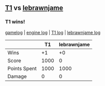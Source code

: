 ## [T1](<../../T1/README.md>) vs [lebrawnjame](<../../lebrawnjame/README.md>)
### T1 wins!

[gamelog](<gamelog.json>) | [engine log](<engine>) | [T1 log](<T1>) | [lebrawnjame log](<lebrawnjame>)

|              | T1   | lebrawnjame |
| ------------ | ---- | ----------- |
| Wins         |   +1 |          +0 |
| Score        | 1000 |           0 |
| Points Spent | 1000 |        1000 |
| Damage       |    0 |           0 |
